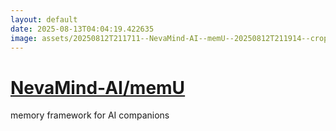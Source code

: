 ```yaml
---
layout: default
date: 2025-08-13T04:04:19.422635
image: assets/20250812T211711--NevaMind-AI--memU--20250812T211914--cropped.png
---
```


# [NevaMind-AI/memU](https://github.com/NevaMind-AI/memU)

memory framework for AI companions
